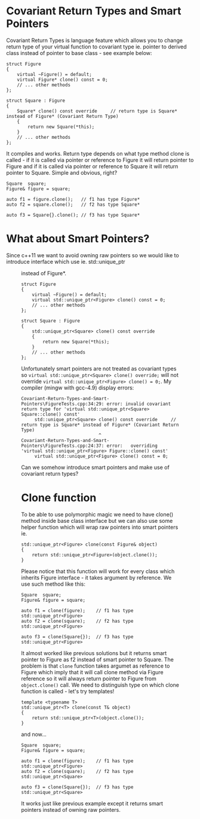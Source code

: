 Covariant Return Types and Smart Pointers
=========================

Covariant Return Types is language feature which allows you to change return type of your virtual function to covariant type ie. pointer to derived class instead of pointer to base class - see example below:

```
struct Figure 
{
	virtual ~Figure() = default;	
	virtual Figure* clone() const = 0;
	// ... other methods
};

struct Square : Figure
{
	Square* clone() const override     // return type is Square* instead of Figure* (Covariant Return Type)
	{
		return new Square(*this);
	}
	// ... other methods
};
```

It compiles and works. Return type depends on what type method clone is called - if it is called via pointer or reference to Figure it will return pointer to Figure and if it is called via pointer or reference to Square it will return pointer to Square. Simple and obvious, right?

```
Square  square;
Figure& figure = square;

auto f1 = figure.clone();	// f1 has type Figure*
auto f2 = square.clone();	// f2 has type Square*

auto f3 = Square{}.clone(); // f3 has type Square*

```

# What about Smart Pointers?

Since c++11 we want to avoid owning raw pointers so we would like to introduce interface which use ie. std::unique_ptr<Figure> instead of Figure*.
```
struct Figure 
{
	virtual ~Figure() = default;	
	virtual std::unique_ptr<Figure> clone() const = 0;
	// ... other methods
};

struct Square : Figure
{
	std::unique_ptr<Square> clone() const override
	{
		return new Square(*this);
	}
	// ... other methods
};
```

Unfortunately smart pointers are not treated as covariant types so `virtual std::unique_ptr<Square> clone() override;` will not override `virtual std::unique_ptr<Figure> clone() = 0;`. My compiler (mingw with gcc-4.9) display errors:
```
Covariant-Return-Types-and-Smart-Pointers\FigureTests.cpp:34:29: error: invalid covariant return type for 'virtual std::unique_ptr<Square> Square::clone() const'
     std::unique_ptr<Square> clone() const override     // return type is Square* instead of Figure* (Covariant Return Type)
                             ^
Covariant-Return-Types-and-Smart-Pointers\FigureTests.cpp:24:37: error:   overriding 'virtual std::unique_ptr<Figure> Figure::clone() const'
     virtual std::unique_ptr<Figure> clone() const = 0;
```

Can we somehow introduce smart pointers and make use of covariant return types?

# Clone function

To be able to use polymorphic magic we need to have clone() method inside base class interface but we can also use some helper function which will wrap raw pointers into smart pointers ie.
```
std::unique_ptr<Figure> clone(const Figure& object)
{
	return std::unique_ptr<Figure>(object.clone());
}
```
Please notice that this function will work for every class which inherits Figure interface - it takes argument by reference. We use such method like this:
```
Square  square;
Figure& figure = square;

auto f1 = clone(figure);	// f1 has type std::unique_ptr<Figure>
auto f2 = clone(square);	// f2 has type std::unique_ptr<Figure>

auto f3 = clone(Square{});	// f3 has type std::unique_ptr<Figure>
```
It almost worked like previous solutions but it returns smart pointer to Figure as f2 instead of smart pointer to Square. The problem is that `clone` function takes argumet as reference to Figure which imply that it will call clone method via Figure reference so it will always return pointer to Figure from `object.clone()` call. We need to distinguish type on which clone function is called - let's try templates!
```
template <typename T>
std::unique_ptr<T> clone(const T& object)
{
	return std::unique_ptr<T>(object.clone());
}
```
and now...
```
Square  square;
Figure& figure = square;

auto f1 = clone(figure);	// f1 has type std::unique_ptr<Figure>
auto f2 = clone(square);	// f2 has type std::unique_ptr<Square>

auto f3 = clone(Square{});	// f3 has type std::unique_ptr<Square>
```
It works just like previous example except it returns smart pointers instead of owning raw pointers.

